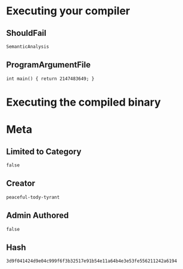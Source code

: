# Executing your compiler

## ShouldFail

```
SemanticAnalysis
```

## ProgramArgumentFile

```
int main() { return 2147483649; }
```

# Executing the compiled binary

# Meta

## Limited to Category

```
false
```

## Creator

```
peaceful-tody-tyrant
```

## Admin Authored

```
false
```

## Hash

```
3d9f041424d9e04c999f6f3b32517e91b54e11a64b4e3e53fe556211242a6194
```
